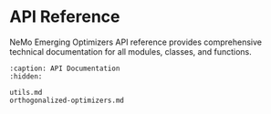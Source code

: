 # API Reference

NeMo Emerging Optimizers API reference provides comprehensive technical documentation for all modules, classes, and functions.

```{toctree}
:caption: API Documentation
:hidden:

utils.md
orthogonalized-optimizers.md
```